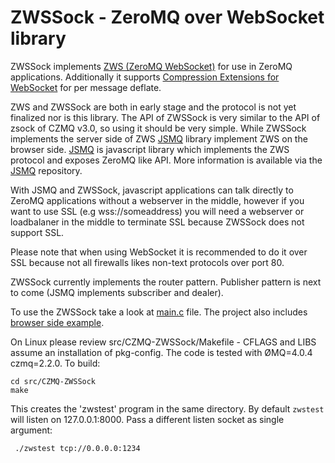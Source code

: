 ZWSSock - ZeroMQ over WebSocket library
=======================================

ZWSSock implements [ZWS (ZeroMQ WebSocket)](http://rfc.zeromq.org/spec:39) for use in ZeroMQ applications. Additionally it supports [Compression Extensions for WebSocket](https://tools.ietf.org/html/draft-ietf-hybi-permessage-compression-28) for per message deflate.

ZWS and ZWSSock are both in early stage and the protocol is not yet finalized nor is this library.
The API of ZWSSock is very similar to the API of zsock of CZMQ v3.0, so using it should be very simple.
While ZWSSock implements the server side of ZWS [JSMQ](https://github.com/zeromq/JSMQ) library implement ZWS on the browser side. 
[JSMQ](https://github.com/zeromq/JSMQ) is javascript library which implements the ZWS protocol and exposes ZeroMQ like API. More information is available via the [JSMQ](https://github.com/zeromq/JSMQ) repository.

With JSMQ and ZWSSock, javascript applications can talk directly to ZeroMQ applications without a webserver in the middle, however if you want to use SSL (e.g wss://someaddress) you will need a webserver or loadbalaner in the middle to terminate SSL because ZWSSock does not support SSL.

Please note that when using WebSocket it is recommended to do it over SSL because not all firewalls likes non-text protocols over port 80.

ZWSSock currently implements the router pattern. Publisher pattern is next to come (JSMQ implements subscriber and dealer).

To use the ZWSSock take a look at [main.c](https://github.com/somdoron/zwssock/blob/master/src/CZMQ-ZWSSock/main.c) file. 
The project also includes [browser side example](https://github.com/somdoron/zwssock/blob/master/src/CZMQ-ZWSSock/Example.html).

On Linux please review src/CZMQ-ZWSSock/Makefile - CFLAGS and LIBS assume an installation of pkg-config. The code is tested with ØMQ=4.0.4 czmq=2.2.0. To build:

    cd src/CZMQ-ZWSSock
    make

This  creates the 'zwstest' program in the same directory. By default `zwstest` will listen on 127.0.0.1:8000.
Pass a different listen socket as single argument:

     ./zwstest tcp://0.0.0.0:1234
